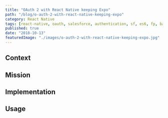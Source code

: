 ```yaml
---
title: "OAuth 2 with React Native keeping Expo"
path: "/blog/o-auth-2-with-react-native-keeping-expo"
category: React Native
tags: [react-native, oauth, salesforce, authentication, sf, es6, fp, babel, work, javaScript, craftsmanship, learning]
published: true
date: "2018-10-13"
featuredImage: "./images/o-auth-2-with-react-native-keeping-expo.jpg"
---
```


## Context

## Mission

## Implementation

## Usage
